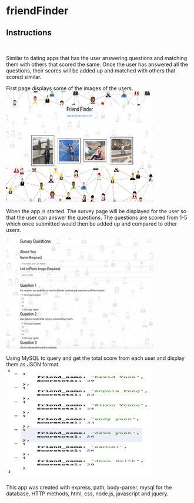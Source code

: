 # friendFinder

<h2><strong> Instructions </strong></h2><br>

Similar to dating apps that has the user answering questions and matching them with others that scored the same. Once the user has answered all the questions, their scores will be added up and matched with others that scored similar. 

First page displays some of the images of the users.
<img src ='./images/home.png' width ='400' height ='300'>


When the app is started. The survey page will be displayed for the user so that the user can answer the questions. The questions are scored from 1-5 which once submitted would then be added up and compared to other users.

<img src ='./images/survey.png' width ='400' height ='300'>

Using MySQL to query and get the total score from each user and display them as JSON format.
<img src ='./images/score.png' width ='400' height ='300'>


This app was created with express, path, body-parser, mysql for the database, HTTP methods, html, css, node.js, javascript and jquery. 



